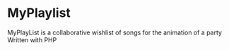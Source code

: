 # MyPlaylist
MyPlayList is a collaborative wishlist of songs for the animation of a party
Written with PHP
